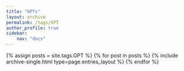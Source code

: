 ```yaml
---
title: "GPTs"
layout: archive
permalink: /tags/GPT
author_profile: true
sidebar:
    nav: "docs"
---
```



{% assign posts = site.tags.GPT %}
{% for post in posts %} {% include archive-single.html type=page.entries_layout %} {% endfor %}